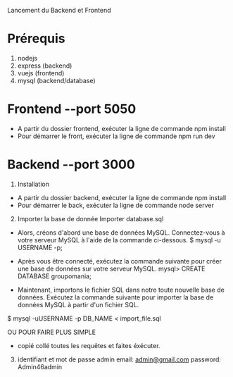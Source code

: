 Lancement du Backend et Frontend
# Prérequis
1. nodejs
2. express (backend)
3. vuejs (frontend)
4. mysql (backend/database)

# Frontend --port 5050
- A partir du dossier frontend, exécuter la
ligne de commande npm install
- Pour démarrer le front, exécuter la
ligne de commande npm run dev
 

# Backend --port 3000
1. Installation
- A partir du dossier backend, exécuter la
ligne de commande npm install
- Pour démarrer le back, exécuter la
ligne de commande node server
 


2. Importer la base de donnée
Importer database.sql

- Alors, créons d'abord une base de données MySQL. Connectez-vous à votre serveur MySQL à l'aide de la commande ci-dessous.
$ mysql -u USERNAME -p;

- Après vous être connecté, exécutez la commande suivante pour créer une base de données sur votre serveur MySQL.
mysql> CREATE DATABASE groupomania;


- Maintenant, importons le fichier SQL dans notre toute nouvelle base de données. Exécutez la commande suivante 
pour importer la base de données MySQL à partir d'un fichier SQL.

$ mysql -uUSERNAME -p DB_NAME < import_file.sql

 OU POUR FAIRE PLUS SIMPLE
 - copié collé toutes les requêtes et faites éxécuter.


3. identifiant et mot de passe admin
email: admin@gmail.com
password: Admin46admin
